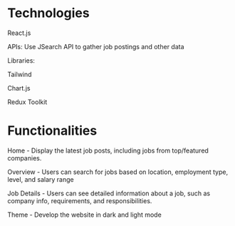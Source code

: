 # Technologies

React.js

APIs:
Use JSearch API to gather job postings and other data

Libraries:

Tailwind

Chart.js

Redux Toolkit

# Functionalities

Home - Display the latest job posts, including jobs from top/featured companies.

Overview - Users can search for jobs based on location, employment type, level, and salary range

Job Details - Users can see detailed information about a job, such as company info, requirements, and responsibilities.

Theme - Develop the website in dark and light mode
